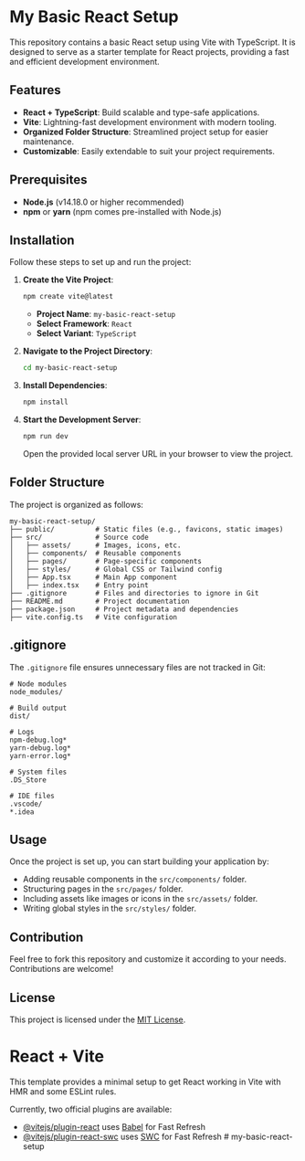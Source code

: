 # My Basic React Setup
This repository contains a basic React setup using Vite with TypeScript. It is designed to serve as a starter template for React projects, providing a fast and efficient development environment.

## Features
- **React + TypeScript**: Build scalable and type-safe applications.
- **Vite**: Lightning-fast development environment with modern tooling.
- **Organized Folder Structure**: Streamlined project setup for easier maintenance.
- **Customizable**: Easily extendable to suit your project requirements.

## Prerequisites
- **Node.js** (v14.18.0 or higher recommended)
- **npm** or **yarn** (npm comes pre-installed with Node.js)

## Installation
Follow these steps to set up and run the project:

1. **Create the Vite Project**:
   ```bash
   npm create vite@latest
   ```
   - **Project Name**: `my-basic-react-setup`
   - **Select Framework**: `React`
   - **Select Variant**: `TypeScript`

2. **Navigate to the Project Directory**:
   ```bash
   cd my-basic-react-setup
   ```

3. **Install Dependencies**:
   ```bash
   npm install
   ```

4. **Start the Development Server**:
   ```bash
   npm run dev
   ```
   Open the provided local server URL in your browser to view the project.

## Folder Structure
The project is organized as follows:
```
my-basic-react-setup/
├── public/          # Static files (e.g., favicons, static images)
├── src/             # Source code
│   ├── assets/      # Images, icons, etc.
│   ├── components/  # Reusable components
│   ├── pages/       # Page-specific components
│   ├── styles/      # Global CSS or Tailwind config
│   ├── App.tsx      # Main App component
│   ├── index.tsx    # Entry point
├── .gitignore       # Files and directories to ignore in Git
├── README.md        # Project documentation
├── package.json     # Project metadata and dependencies
├── vite.config.ts   # Vite configuration
```

## .gitignore
The `.gitignore` file ensures unnecessary files are not tracked in Git:
```gitignore
# Node modules
node_modules/

# Build output
dist/

# Logs
npm-debug.log*
yarn-debug.log*
yarn-error.log*

# System files
.DS_Store

# IDE files
.vscode/
*.idea
```

## Usage
Once the project is set up, you can start building your application by:
- Adding reusable components in the `src/components/` folder.
- Structuring pages in the `src/pages/` folder.
- Including assets like images or icons in the `src/assets/` folder.
- Writing global styles in the `src/styles/` folder.

## Contribution
Feel free to fork this repository and customize it according to your needs. Contributions are welcome!

## License
This project is licensed under the [MIT License](LICENSE).



# React + Vite

This template provides a minimal setup to get React working in Vite with HMR and some ESLint rules.

Currently, two official plugins are available:

- [@vitejs/plugin-react](https://github.com/vitejs/vite-plugin-react/blob/main/packages/plugin-react/README.md) uses [Babel](https://babeljs.io/) for Fast Refresh
- [@vitejs/plugin-react-swc](https://github.com/vitejs/vite-plugin-react-swc) uses [SWC](https://swc.rs/) for Fast Refresh
#   m y - b a s i c - r e a c t - s e t u p 
 
 
